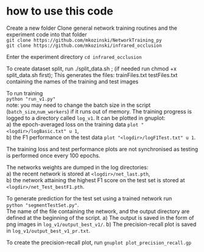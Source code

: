 # how to use this code

Create a new folder
Clone general network training routines and the experiment code into that folder  
`git clone https://github.com/mkozinski/NetworkTraining_py`  
`git clone https://github.com/mkozinski/infrared_occlusion`  

Enter the experiment directory
`cd infrared_occlusion`  

To create dataset split,
run ./split_data.sh <location of the data folder>; (if needed run chmod +x split_data.sh first); 
This generates the files: trainFiles.txt testFiles.txt containing the names of the training and test images

To run training   
`python "run_v1.py"`  
note: you may need to change the batch size in the script (`batch_size`,`num_workers`) if it runs out of memory.
The training progress is logged to a directory called `log_v1`. It can be plotted in gnuplot:  
a) the epoch-averaged loss on the training data `plot "<logdir>/logBasic.txt" u 1`,  
b) the F1 performance on the test data `plot "<logdir>/logF1Test.txt" u 1`.

The training loss and test performance plots are not synchronised as testing is performed once every 100 epochs.

The networks weights are dumped in the log directories:  
a) the recent network is stored at `<logdir>/net_last.pth`,  
b) the network attaining the highest F1 score on the test set is stored at `<logdir>/net_Test_bestF1.pth`.

To generate prediction for the test set using a trained network run  
`python "segmentTestSet.py"`.  
The name of the file containing the network, and the output directory are defined at the beginning of the script.
a) The output is saved in the form of png images in `log_v1/output_best_v1/`. 
b) The precision-recall plot is saved in `log_v1/output_best_v1_pr.txt`. 

To create the precision-recall plot, run
`gnuplot plot_precision_recall.gp`


